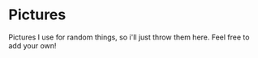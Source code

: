 # Pictures
Pictures I use for random things, so i'll just throw them here. Feel free to add your own!
